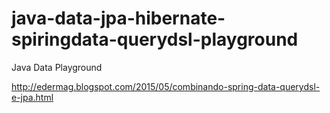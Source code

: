 # java-data-jpa-hibernate-spiringdata-querydsl-playground
Java Data Playground

http://edermag.blogspot.com/2015/05/combinando-spring-data-querydsl-e-jpa.html
